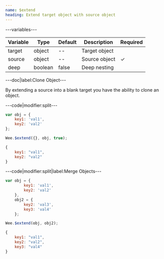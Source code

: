 ```yaml
---
name: $extend
heading: Extend target object with source object
---
```


---variables---

| Variable | Type | Default | Description | Required |
| -- | -- | -- | -- | -- |
| target | object | -- | Target object ||
| source | object | -- | Source object | ✓ |
| deep | boolean | false | Deep nesting ||

---doc|label:Clone Object---

By extending a source into a blank target you have the ability to clone an object.

---code|modifier:split---

```javascript
var obj = {
	key1: 'val1',
	key2: 'val2'
};

Wee.$extend({}, obj, true);
```

```javascript
{
	key1: "val1",
	key2: "val2"
}
```

---code|modifier:split|label:Merge Objects---

```javascript
var obj = {
		key1: 'val1',
		key2: 'val2'
	},
	obj2 = {
		key2: 'val3',
		key3: 'val4'
	};

Wee.$extend(obj, obj2);
```

```javascript
{
	key1: "val1",
	key2: "val2",
	key3: "val4"
}
```